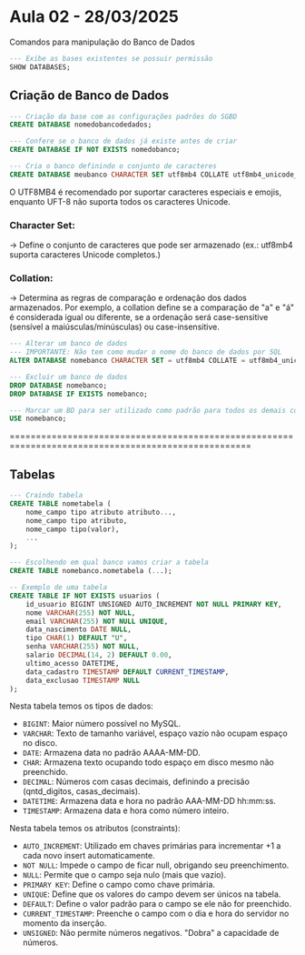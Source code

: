 # Aula 02 - 28/03/2025

Comandos para manipulação do Banco de Dados

```sql
--- Exibe as bases existentes se possuir permissão
SHOW DATABASES;
```

## Criação de Banco de Dados

```sql
--- Criação da base com as configurações padrões do SGBD
CREATE DATABASE nomedobancodedados;

--- Confere se o banco de dados já existe antes de criar
CREATE DATABASE IF NOT EXISTS nomedobanco;

--- Cria o banco definindo o conjunto de caracteres
CREATE DATABASE meubanco CHARACTER SET utf8mb4 COLLATE utf8mb4_unicode_ci;
```

O UTF8MB4 é recomendado por suportar caracteres especiais e emojis, enquanto UFT-8 não
 suporta todos os caracteres Unicode.

### Character Set:
-> Define o conjunto de caracteres que pode ser armazenado (ex.: utf8mb4 suporta caracteres
 Unicode completos.)

### Collation:
-> Determina as regras de comparação e ordenação dos dados armazenados. Por exemplo, a
 collation define se a comparação de "a" e "á" é considerada igual ou diferente, se a ordenação
 será case-sensitive (sensível a maiúsculas/minúsculas) ou case-insensitive.

 ```sql
--- Alterar um banco de dados
--- IMPORTANTE: Não tem como mudar o nome do banco de dados por SQL
ALTER DATABASE nomebanco CHARACTER SET = utf8mb4 COLLATE = utf8mb4_unicode_ci;

--- Excluir um banco de dados
DROP DATABASE nomebanco;
DROP DATABASE IF EXISTS nomebanco;

--- Marcar um BD para ser utilizado como padrão para todos os demais comandos
USE nomebanco;
 ```

====================================================================================================

## Tabelas

```sql
--- Craindo tabela
CREATE TABLE nometabela (
    nome_campo tipo atributo atributo...,
    nome_campo tipo atributo,
    nome_campo tipo(valor),
    ...
);

--- Escolhendo em qual banco vamos criar a tabela
CREATE TABLE nomebanco.nometabela (...);

-- Exemplo de uma tabela
CREATE TABLE IF NOT EXISTS usuarios (
    id_usuario BIGINT UNSIGNED AUTO_INCREMENT NOT NULL PRIMARY KEY,
    nome VARCHAR(255) NOT NULL,
    email VARCHAR(255) NOT NULL UNIQUE,
    data_nascimento DATE NULL,
    tipo CHAR(1) DEFAULT "U",
    senha VARCHAR(255) NOT NULL,
    salario DECIMAL(14, 2) DEFAULT 0.00,
    ultimo_acesso DATETIME,
    data_cadastro TIMESTAMP DEFAULT CURRENT_TIMESTAMP,
    data_exclusao TIMESTAMP NULL
);
```

Nesta tabela temos os tipos de dados:
 - `BIGINT`: Maior número possível no MySQL.
 - `VARCHAR`: Texto de tamanho variável, espaço vazio não ocupam espaço no disco.
 - `DATE`: Armazena data no padrão AAAA-MM-DD.
 - `CHAR`: Armazena texto ocupando todo espaço em disco mesmo não preenchido.
 - `DECIMAL`: Números com casas decimais, definindo a precisão (qntd_digitos, casas_decimais).
 - `DATETIME`: Armazena data e hora no padrão AAA-MM-DD hh:mm:ss.
 - `TIMESTAMP`: Armazena data e hora como número inteiro.

Nesta tabela temos os atributos (constraints):
 - `AUTO_INCREMENT`: Utilizado em chaves primárias para incrementar +1 a cada novo insert automaticamente.
 - `NOT NULL`: Impede o campo de ficar null, obrigando seu preenchimento.
 - `NULL`: Permite que o campo seja nulo (mais que vazio).
 - `PRIMARY KEY`: Define o campo como chave primária.
 - `UNIQUE`: Define que os valores do campo devem ser únicos na tabela.
 - `DEFAULT`: Define o valor padrão para o campo se ele não for preenchido.
 - `CURRENT_TIMESTAMP`: Preenche o campo com o dia e hora do servidor no momento da inserção.
 - `UNSIGNED`: Não permite números negativos. "Dobra" a capacidade de números.
